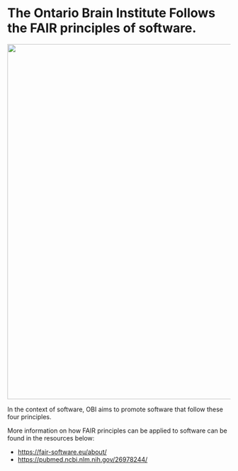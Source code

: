 # The Ontario Brain Institute Follows the **FAIR** principles of software.

<img src="https://user-images.githubusercontent.com/107212980/183086404-19121123-c605-453a-b587-36db96f269fe.png " width="800">

In the context of software, OBI aims to promote software that follow these four principles.

More information on how FAIR principles can be applied to software can be found in the resources below:
- https://fair-software.eu/about/
- https://pubmed.ncbi.nlm.nih.gov/26978244/
